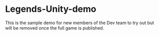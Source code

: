 # Legends-Unity-demo
This is the sample demo for new members of the Dev team to try out but will be removed once the full game is published.

